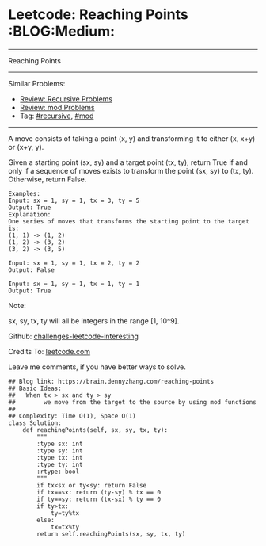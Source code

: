 # Leetcode: Reaching Points     :BLOG:Medium:


---

Reaching Points  

---

Similar Problems:  
-   [Review: Recursive Problems](https://brain.dennyzhang.com/review-recursive)
-   [Review: mod Problems](https://brain.dennyzhang.com/review-mod)
-   Tag: [#recursive](https://brain.dennyzhang.com/tag/recursive), [#mod](https://brain.dennyzhang.com/tag/mod)

---

A move consists of taking a point (x, y) and transforming it to either (x, x+y) or (x+y, y).  

Given a starting point (sx, sy) and a target point (tx, ty), return True if and only if a sequence of moves exists to transform the point (sx, sy) to (tx, ty). Otherwise, return False.  

    Examples:
    Input: sx = 1, sy = 1, tx = 3, ty = 5
    Output: True
    Explanation:
    One series of moves that transforms the starting point to the target is:
    (1, 1) -> (1, 2)
    (1, 2) -> (3, 2)
    (3, 2) -> (3, 5)
    
    Input: sx = 1, sy = 1, tx = 2, ty = 2
    Output: False
    
    Input: sx = 1, sy = 1, tx = 1, ty = 1
    Output: True

Note:  

sx, sy, tx, ty will all be integers in the range [1, 10^9].  

Github: [challenges-leetcode-interesting](https://github.com/DennyZhang/challenges-leetcode-interesting/tree/master/reaching-points)  

Credits To: [leetcode.com](https://leetcode.com/problems/reaching-points/description/)  

Leave me comments, if you have better ways to solve.  

    ## Blog link: https://brain.dennyzhang.com/reaching-points
    ## Basic Ideas:
    ##   When tx > sx and ty > sy
    ##        we move from the target to the source by using mod functions
    ##
    ## Complexity: Time O(1), Space O(1)
    class Solution:
        def reachingPoints(self, sx, sy, tx, ty):
            """
            :type sx: int
            :type sy: int
            :type tx: int
            :type ty: int
            :rtype: bool
            """
            if tx<sx or ty<sy: return False
            if tx==sx: return (ty-sy) % tx == 0
            if ty==sy: return (tx-sx) % ty == 0
            if ty>tx:
                ty=ty%tx
            else:
                tx=tx%ty
            return self.reachingPoints(sx, sy, tx, ty)